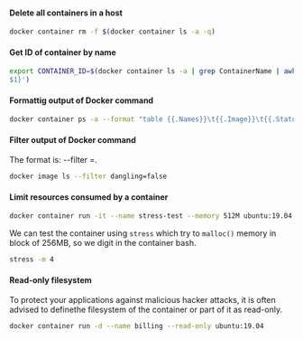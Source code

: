 #### Delete all containers in a host
```sh
docker container rm -f $(docker container ls -a -q)
```
#### Get ID of container by name
```sh
export CONTAINER_ID=$(docker container ls -a | grep ContainerName | awk '{print
$1}')
```
#### Formattig output of Docker command
```sh
docker container ps -a --format "table {{.Names}}\t{{.Image}}\t{{.Status}}"
```
#### Filter output of Docker command
The format is: --filter <key>=<value>.
```sh
docker image ls --filter dangling=false
```
#### Limit resources consumed by a container
```sh
docker container run -it --name stress-test --memory 512M ubuntu:19.04 bin/bash
```
We can test the container using `stress` which try to `malloc()` memory in block of 256MB, so we digit in the container bash.
```sh
stress -m 4
```
#### Read-only filesystem
To protect your applications against malicious hacker attacks, it is often advised to definethe filesystem of the container or part of it as read-only.
```sh
docker container run -d --name billing --read-only ubuntu:19.04
```